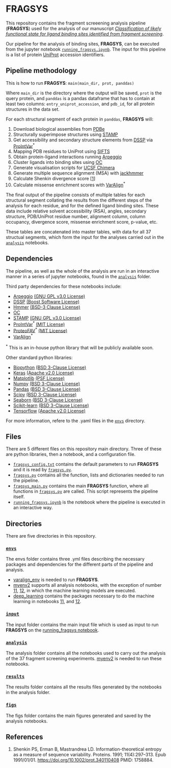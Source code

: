 # FRAGSYS
This repository contains the fragment screeening analysis pipeline (**FRAGSYS**) used for the analysis of our manuscript [_Classification of likely functional state for ligand binding sites identified from fragment screening_](https://doi.org/10.21203/rs.3.rs-3185838/v1).

Our pipeline for the analysis of binding sites, **FRAGSYS**, can be executed from the jupyter notebook [`running_fragsys.ipynb`](running_fragsys.ipynb). The input for this pipeline is a list of protein [UniProt](https://www.uniprot.org/) accession identifiers.

## Pipeline methodology

This is how to run **FRAGSYS**: `main(main_dir, prot, panddas)`

Where `main_dir` is the directory where the output will be saved, `prot` is the query protein, and `panddas` is a pandas dataframe that has to contain at least two columns: `entry_uniprot_accession`, and `pdb_id`, for all protein structures in the data set.

For each structural segment of each protein in `panddas`, **FRAGSYS** will:
1. Download biological assemblies from [PDBe](https://www.ebi.ac.uk/pdbe/)
2. Structurally superimpose structures using [STAMP](http://www.compbio.dundee.ac.uk/downloads/stamp/)
3. Get accessibility and secondary structure elements from [DSSP](https://swift.cmbi.umcn.nl/gv/dssp/) via [ProIntVar](https://github.com/bartongroup/prointvar)<sup>*</sup>
4. Mapping PDB residues to UniProt using [SIFTS](https://www.ebi.ac.uk/pdbe/docs/sifts/)
5. Obtain protein-ligand interactions running [Arpeggio](https://github.com/harryjubb/arpeggio)
6. Cluster ligands into binding sites using [OC](http://www.compbio.dundee.ac.uk/downloads/oc/)
7. Generate visualisation scripts for [UCSF Chimera](https://www.cgl.ucsf.edu/chimera/)
8. Generate multiple sequence alignment (MSA) with [jackhmmer](http://hmmer.org/)
9. Calculate Shenkin divergence score [[1](https://doi.org/10.1002/prot.340110408)]
10. Calculate missense enrichment scores with [VarAlign](https://github.com/bartongroup/SM_varalign)<sup>*</sup>

The final output of the pipeline consists of multiple tables for each structural segment collating the results from the different steps of the analysis for each residue, and for the defined ligand binding sites. These data include relative solvent accessibility (RSA), angles, secondary structure, PDB/UniProt residue number, alignment column, column occupancy, divergence score, missense enrichment score, p-value, etc.

These tables are concatenated into master tables, with data for all 37 structual segments, which form the input for the analyses carried out in the [`analysis`](analysis/) notebooks.

## Dependencies
The pipeline, as well as the whole of the analysis are run in an interactive manner in a series of jupyter notebooks, found in the [`analysis`](analysis/) folder.

Third party dependencies for these notebooks include:
- [Arpeggio](https://github.com/harryjubb/arpeggio) [(GNU GPL v3.0 License)](https://github.com/harryjubb/arpeggio/blob/master/LICENSE)
- [DSSP](https://swift.cmbi.umcn.nl/gv/dssp/) [(Boost Software License)](https://swift.cmbi.umcn.nl/gv/dssp/)
- [Hmmer](http://hmmer.org/) [(BSD-3 Clause License)](http://eddylab.org/software/hmmer/Userguide.pdf)
- [OC](http://www.compbio.dundee.ac.uk/downloads/oc/)
- [STAMP](http://www.compbio.dundee.ac.uk/downloads/stamp/) [(GNU GPL v3.0 License)](http://www.compbio.dundee.ac.uk/manuals/stamp.4.4/stamp.html)
- [ProIntVar](https://github.com/bartongroup/prointvar)<sup>*</sup> [(MIT License)](https://github.com/bartongroup/ProIntVar/blob/master/LICENSE.md)
- [ProteoFAV](https://github.com/bartongroup/ProteoFAV)<sup>*</sup> [(MIT License)](https://github.com/bartongroup/ProteoFAV/blob/master/LICENSE.md)
- [VarAlign](https://github.com/bartongroup/SM_varalign)<sup>*</sup>

<sup>*</sup> This is an in-house python library that will be publicly available soon.

Other standard python libraries:
- [Biopython](https://biopython.org/) [(BSD 3-Clause License)](https://github.com/biopython/biopython/blob/master/LICENSE.rst)
- [Keras](https://keras.io/) [(Apache v2.0 License)](https://github.com/keras-team/keras/blob/master/LICENSE)
- [Matplotlib](https://matplotlib.org/) [(PSF License)](https://github.com/matplotlib/matplotlib/blob/main/LICENSE/LICENSE)
- [Numpy](https://numpy.org/) [(BSD 3-Clause License)](https://github.com/numpy/numpy/blob/main/LICENSE.txt)
- [Pandas](https://pandas.pydata.org/) [(BSD 3-Clause License)](https://github.com/pandas-dev/pandas/blob/main/LICENSE)
- [Scipy](https://scipy.org/) [(BSD 3-Clause License)](https://github.com/scipy/scipy/blob/main/LICENSE.txt)
- [Seaborn](https://seaborn.pydata.org/) [(BSD 3-Clause License)](https://github.com/mwaskom/seaborn/blob/master/LICENSE.md)
- [Scikit-learn](https://scikit-learn.org/stable/) [(BSD 3-Clause License)](https://github.com/scikit-learn/scikit-learn/blob/main/COPYING)
- [Tensorflow](https://www.tensorflow.org/) [(Apache v2.0 License)](https://github.com/tensorflow/tensorflow/blob/master/LICENSE)

For more information, refere to the .yaml files in the [`envs`](envs/) directory.

## Files
There are 5 different files on this repository main directory. Three of these are python libraries, then a notebook, and a configuration file.
  +  [`fragsys_config.txt`](fragsys_config.txt) contains the default parameters to run **FRAGSYS** and it is read by [`fragsys.py`](fragsys.py).
  +  [`fragsys.py`](fragsys.py) contains all the function, lists and dictionaries needed to run the pipeline.
  +  [`fragsys_main.py`](fragsys_main.py) contains the main **FRAGSYS** function, where all functions in [`fragsys.py`](fragsys.py) are called. This script represents the pipeline itself.
  +  [`running_fragsys.ipynb`](running_fragsys.ipynb) is the notebook where the pipeline is executed in an interactive way.
## Directories
There are five directories in this repository.

### [`envs`](envs/)
The envs folder contains three .yml files describing the necessary packages and dependencies for the different parts of the pipeline and analysis.
  +  [varalign_env](envs/varalign_env.yml) is needed to run **FRAGSYS**.
  +  [myenv2](envs/myenv2.yml) supports all analysis notebooks, with the exception of number [11](analysis/11_fragsys_ML_create_models.ipynb), [12](analysis/12_fragsys_ML_test_models.ipynb), in which the machine learning models are executed.
  +  [deep_learning](envs/deep_learning.yml) contains the packages necessary to do the machine learning in notebooks [11](analysis/11_fragsys_ML_create_models.ipynb), and [12](analysis/12_fragsys_ML_test_models.ipynb).

### [`input`](input/)
The input folder contains the main input file which is used as input to run **FRAGSYS** on the [running_fragsys notebook](running_fragsys.ipynb).

### [`analysis`](analysis/)
The analysis folder contains all the notebooks used to carry out the analysis of the 37 fragment screening experiments. [myenv2](envs/myenv2.yml) is needed to run these notebooks.

### [`results`](results/)
The results folder contains all the results files generated by the notebooks in the analysis folder.

### [`figs`](figs/)
The figs folder contains the main figures generated and saved by the analysis notebooks.

## References
1. Shenkin PS, Erman B, Mastrandrea LD. Information-theoretical entropy as a measure of sequence variability.
Proteins. 1991; 11(4):297–313. Epub 1991/01/01. https://doi.org/10.1002/prot.340110408
PMID: 1758884.
